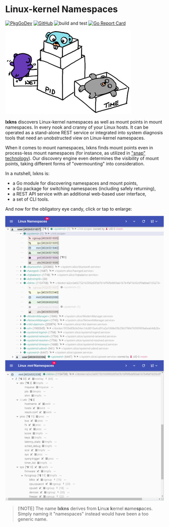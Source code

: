 # Linux-kernel Namespaces

[![PkgGoDev](https://pkg.go.dev/badge/github.com/thediveo/lxkns)](https://pkg.go.dev/github.com/thediveo/lxkns)
[![GitHub](https://img.shields.io/github/license/thediveo/lxkns)](https://img.shields.io/github/license/thediveo/lxkns)
![build and test](https://github.com/thediveo/lxkns/workflows/build%20and%20test/badge.svg?branch=master)
[![Go Report Card](https://goreportcard.com/badge/github.com/thediveo/lxkns)](https://goreportcard.com/report/github.com/thediveo/lxkns)

![lxkns logo](_images/lxkns-gophers.jpeg ':size=150')

**lxkns** discovers Linux-kernel namespaces as well as mount points in mount
namespaces. In every nook and cranny of your Linux hosts. It can be operated as
a stand-alone REST service or integrated into system diagnosis tools that need
an unobstructed view on Linux-kernel namespaces.

When it comes to mount namespaces, lxkns finds mount points even in process-less
mount namespaces (for instance, as utilized in ["snap"
technology](https://snapcraft.io/docs)). Our discovery engine even determines
the visibility of mount points, taking different forms of "overmounting" into
consideration.

In a nutshell, lxkns is:

- a Go module for discovering namespaces and mount points,
- a Go package for switching namespaces (including safely returning),
- a REST API service with an additional web-based user interface,
- a set of CLI tools.

And now for the obligatory eye candy, click or tap to enlarge:

![lxkns teaser](_images/teaser.png ':class=teaser')
![mount points teaser](_images/teaser-mountpoints.png ':class=teaser')

> [!NOTE] The name **lxkns** derives from **L**inu**x** **k**ernel
> **n**ame**sp**aces. Simply naming it "namespaces" instead would have been a
> too generic name.
